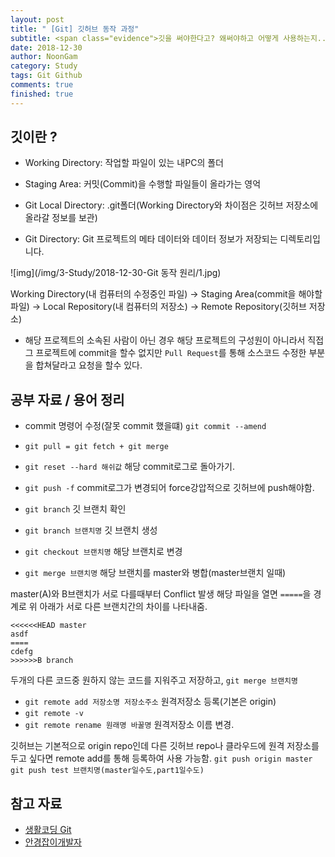 ```yaml
---
layout: post
title: " [Git] 깃허브 동작 과정"
subtitle: <span class="evidence">깃을 써야한다고? 왜써야하고 어떻게 사용하는지....</span>
date: 2018-12-30
author: NoonGam
category: Study
tags: Git Github
comments: true
finished: true
---
```




## 깃이란 ?

- Working Directory: 작업할 파일이 있는 내PC의 폴더

- Staging Area: 커밋(Commit)을 수행할 파일들이 올라가는 영억

- Git Local Directory: .git폴더(Working Directory와 차이점은 깃허브 저장소에 올라갈 정보를 보관)

- Git Directory: Git 프로젝트의 메타 데이터와 데이터 정보가 저장되는 디렉토리입니다.


![img](/img/3-Study/2018-12-30-Git 동작 원리/1.jpg)

Working Directory(내 컴퓨터의 수정중인 파일) -> Staging Area(commit을 해야할 파일)
-> Local Repository(내 컴퓨터의 저장소) -> Remote Repository(깃허브 저장소)


- 해당 프로젝트의 소속된 사람이 아닌 경우
해당 프로젝트의 구성원이 아니라서 직접 그 프로젝트에 commit을 할수 없지만 `Pull Request`를 통해 소스코드 수정한 부분을 합쳐달라고 요청을 할수 있다.

## 공부 자료 / 용어 정리




- commit 명령어 수정(잘못 commit 했을떄)
`git commit --amend`




- `git pull = git fetch + git merge`


- `git reset --hard 해쉬값` 해당 commit로그로 돌아가기.


- `git push -f` commit로그가 변경되어 force강압적으로 깃허브에 push해야함.



- `git branch` 깃 브랜치 확인

- `git branch 브랜치명` 깃 브랜치 생성

- `git checkout 브랜치명` 해당 브랜치로 변경

- `git merge 브랜치명` 해당 브랜치를 master와 병합(master브랜치 일때)



master(A)와 B브랜치가 서로 다를때부터 Conflict 발생
해당 파일을 열면 `=====`을 경계로 위 아래가 서로 다른 브랜치간의 차이를 나타내줌.
```
<<<<<<HEAD master
asdf
====
cdefg
>>>>>>B branch
```
두개의 다른 코드중 원하지 않는 코드를 지워주고 저장하고, `git merge 브랜치명`

- `git remote add 저장소명 저장소주소` 원격저장소 등록(기본은 origin)
- `git remote -v`
- `git remote rename 원래명 바꿀명` 원격저장소 이름 변경.

깃허브는 기본적으로 origin repo인데 다른 깃허브 repo나 클라우드에 원격 저장소를 두고 싶다면 remote add를 통해 등록하여 사용 가능함.
`git push origin master`
`git push test 브랜치명(master일수도,part1일수도)`

## 참고 자료
* [생활코딩 Git](https://opentutorials.org/course/1492)
* [안경잡이개발자](http://ndb796.tistory.com/search/git)
